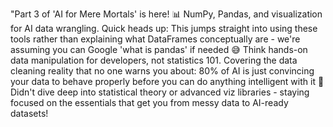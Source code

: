 "Part 3 of 'AI for Mere Mortals' is here! 📊 NumPy, Pandas, and visualization for AI data wrangling.
Quick heads up: This jumps straight into using these tools rather than explaining what DataFrames conceptually are - we're assuming you can Google 'what is pandas' if needed 😅 Think hands-on data manipulation for developers, not statistics 101.
Covering the data cleaning reality that no one warns you about: 80% of AI is just convincing your data to behave properly before you can do anything intelligent with it 🤖
Didn't dive deep into statistical theory or advanced viz libraries - staying focused on the essentials that get you from messy data to AI-ready datasets!

